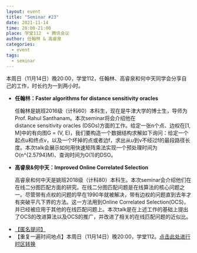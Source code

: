 ```yaml
---
layout: event
title: "Seminar #23"
date: 2021-11-14
time: 20:00-21:00
place: 学堂112  + 腾讯会议
author: 任翰林 & 高睿泉
categories:
  - event
tags:
  - seminar
---
```


本周日（11月14日）晚20:00，学堂112，任翰林、高睿泉和何中天同学会分享自己的工作，时长约为一到两小时。

* **任翰林：Faster algorithms for distance sensitivity oracles**

  任翰林是姚班2016级（计科60）本科生，现在是牛津大学的博士生，导师为Prof. Rahul Santhanam。本次seminar将会介绍他在distance sensitivity oracles (DSOs)方面的工作。给定一张n个点、边权在[1, M]中的有向图G = (V, E)，我们要构造一个数据结构求解如下询问：给定一个起点u和终点v，以及一个坏掉的点或者边f，求出从u到v不经过f的最段路径长度。本次talk会展示如何用快速矩阵乘法实现一个预处理时间为O(n^{2.5794}M)、查询时间为O(1)的DSO。

* **高睿泉&何中天：Improved Online Correlated Selection**
  
  高睿泉和何中天是姚班2018级（计科80）本科生。本次seminar会介绍他们在在线二分图匹配方面的研究。在线二分图匹配问题是在线算法的核心问题之一。尽管带有点权的问题的早在1990年就被解决，带有边权的问题直到去年才有突破平凡下界的方法。这一方法用到Online Correlated Selection(OCS)，并已经被应用于其他的在线匹配问题上。本次talk是在上述工作的基础上提出了OCS的改进算法以及OCS的推广，并改进了相关的在线匹配问题的近似比。

<!--more-->

* [【匿名提问】](https://www.tapechat.net/uu/WP6OJU/DTZ9NEPV)
* 【重复一遍时间地点】本周日（11月14日）晚20:00，学堂112。[点击此处进行时区转换](https://www.timeanddate.com/worldclock/fixedtime.html?msg=IIIS+Seminar+%2323&iso=20211114T20&p1=33&ah=2 )